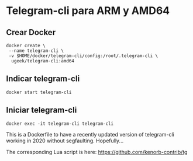# Telegram-cli para ARM y AMD64

## Crear Docker

```
docker create \
 --name telegram-cli \
 -v $HOME/docker/telegram-cli/config:/root/.telegram-cli \
  ugeek/telegram-cli:amd64
```

## Indicar telegram-cli
```
docker start telegram-cli
```

## Iniciar telegram-cli
```
docker exec -it telegram-cli telegram-cli
```


This is a Dockerfile to have a recently updated version of telegram-cli working in 2020 without segfaulting. Hopefully...

The corresponding Lua script is here: https://github.com/kenorb-contrib/tg
